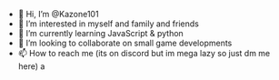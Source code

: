 - 👋 Hi, I’m @Kazone101
- 👀 I’m interested in myself and family and friends
- 🌱 I’m currently learning JavaScript & python
- 💞️ I’m looking to collaborate on small game developments
- 📫 How to reach me (its on discord but im mega lazy so just dm me here)
 a
<!---
Kazone101/Kazone101 is a ✨ special ✨ repository because its `README.md` (this file) appears on your GitHub profile.
You can click the Preview link to take a look at your changes.
--->
